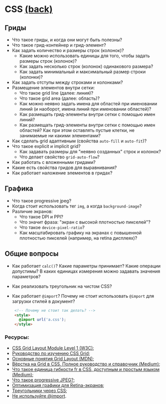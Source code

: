 # CSS [(back)](./readme.md)

## Гриды

* Что такое гриды, и когда они могут быть полезны?
* Что такое грид-контейнер и грид-элемент?
* Как задать количество и размеры строк (колонок)?
  * Какие можно использовать единицы для того, чтобы задать размеры строк (колонок)?
  * Как задать несколько строк (колонок) одинакового размера?
  * Как задать минимальный и максимальный размер строки (колонки)?
* Как задать отступы между строками и колонками?
* Размещение элементов внутри сетки:
  * Что такое grid line (далее: линия)?
  * Что такое grid area (далее: область)?
  * Как можно неявно задать имена для областей при именовании линий (и наоборот, имена линий при именовании областей)?
  * Как размещать грид-элементы внутри сетки с помощью имен линий?
  * Как размещать грид-элементы внутри сетки с помощью имен областей? Как при этом оставлять пустые клетки, не занимаемые ни какими элементами?
* Как сделать grid адаптивным (свойства `auto-fill` и `auto-fit`)?
* Что такое explicit и implicit grid?
  * Как задавать размеры для "неявно созданных" строк и колонок?
  * Что делает свойство `grid-auto-flow`?
* Как работать с вложенными гридами?
* Какие есть свойства гридов для выравнивания?
* Как работает наложение элементов в гридах?

## Графика

* Что такое progressive jpeg?
* Когда стоит использовать тег `img`, а когда `background-image`?
* Различие экранов:
  * Что такое DPI и PPI?
  * Что значит фраза: "экран с высокой плотностью пикселей"?
  * Что такое `device-pixel-ratio`?
  * Как масштабировать графику на экранах с повышенной плотностью пикселей (например, на retina дисплеях)?

## Общие вопросы

* Как работает `calc()`? Какие параметры принимает? Какие операции допустимы? В каких единицах измерения можно задавать значения параметров?
* Как реализовать треугольник на чистом CSS?
* Как работает `@import`? Почему не стоит использовать `@import` для загрузки стилей в документ?

   ```html
    <!-- Почему не стоит так делать? -->
    <style>
      @import url('a.css');
    </style>
   ```

### Ресурсы:

* [CSS Grid Layout Module Level 1 (W3C)](https://www.w3.org/TR/css-grid-1/);
* [Руководство по изучению CSS Grid](https://learncssgrid.com/);
* [Основные понятия Grid Layout (MDN)](https://developer.mozilla.org/ru/docs/Web/CSS/CSS_Grid_Layout/Basic_Concepts_of_Grid_Layout);
* [Вёрстка на Grid в CSS. Полное руководство и справочник (Medium)](https://medium.com/@stasonmars/%D0%B2%D0%B5%CC%88%D1%80%D1%81%D1%82%D0%BA%D0%B0-%D0%BD%D0%B0-grid-%D0%B2-css-%D0%BF%D0%BE%D0%BB%D0%BD%D0%BE%D0%B5-%D1%80%D1%83%D0%BA%D0%BE%D0%B2%D0%BE%D0%B4%D1%81%D1%82%D0%B2%D0%BE-%D0%B8-%D1%81%D0%BF%D1%80%D0%B0%D0%B2%D0%BE%D1%87%D0%BD%D0%B8%D0%BA-220508316f8b);
* [Что такое единица гибкости fr в CSS, доступным и простым языком (Medium)](https://medium.com/@stasonmars/%D1%87%D1%82%D0%BE-%D1%82%D0%B0%D0%BA%D0%BE%D0%B5-%D0%B5%D0%B4%D0%B8%D0%BD%D0%B8%D1%86%D0%B0-%D0%B3%D0%B8%D0%B1%D0%BA%D0%BE%D1%81%D1%82%D0%B8-fr-%D0%B2-css-%D0%B4%D0%BE%D1%81%D1%82%D1%83%D0%BF%D0%BD%D1%8B%D0%BC-%D0%B8-%D0%BF%D1%80%D0%BE%D1%81%D1%82%D1%8B%D0%BC-%D1%8F%D0%B7%D1%8B%D0%BA%D0%BE%D0%BC-2a3794c4444);
* [Что такое progressive JPEG?](https://walnut.team/blog/pogovorim-o-tehnologiyah/progressive-jpeg-chto-za-zver/);
* [Оптимизация графики для Retina-экранов](https://habr.com/ru/post/150071/);
* [Треугольники через CSS](http://htmlbook.ru/blog/treugolniki-cherez-css);
* [Не используйте @import](https://habr.com/ru/post/57012/).

